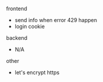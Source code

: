 frontend
- send info when error 429 happen
- login cookie

backend
- N/A

other

- let's encrypt https
